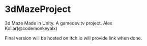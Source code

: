 # 3dMazeProject
 3d Maze Made in Unity.
 A gamedev.tv project.
 Alex Kollar(@codemonkeyalx)

Final version will be hosted on Itch.io will provide link when done.
